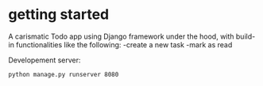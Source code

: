 # getting started

A carismatic Todo app using Django framework under the hood, with build-in functionalities like the following:
-create a new task
-mark as read

Developement server:

```console
python manage.py runserver 8080
```

